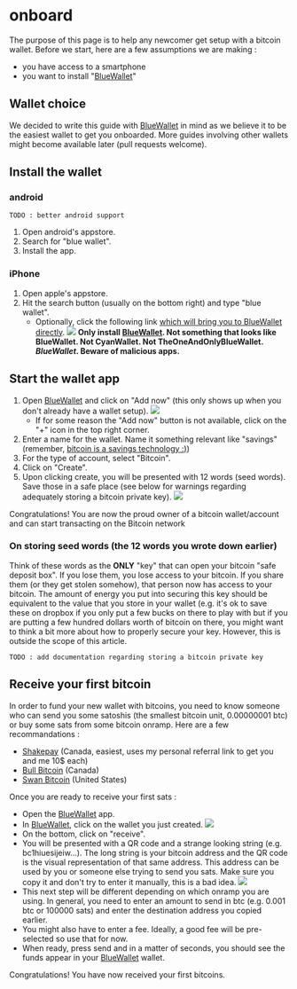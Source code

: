 # onboard

The purpose of this page is to help any newcomer get setup with a bitcoin wallet. Before we start, here are a few assumptions we are making :

- you have access to a smartphone
- you want to install "[BlueWallet](https://bluewallet.io/)"

## Wallet choice

We decided to write this guide with [BlueWallet](https://bluewallet.io/) in mind as we believe it to be the easiest wallet to get you onboarded. More guides involving other wallets might become available later (pull requests welcome).

## Install the wallet

### android

    TODO : better android support

1. Open android's appstore.
1. Search for "blue wallet".
1. Install the app.

### iPhone

1. Open apple's appstore.
1. Hit the search button (usually on the bottom right) and type "blue wallet".
    - Optionally, click the following link [which will bring you to BlueWallet directly](https://itunes.apple.com/app/bluewallet-bitcoin-wallet/id1376878040). ![](assets/IMG_5308.PNG)
**Only install [BlueWallet](https://bluewallet.io/). Not something that looks like BlueWallet. Not CyanWallet. Not TheOneAndOnlyBlueWallet. _BlueWallet_. Beware of malicious apps.**

## Start the wallet app

1. Open [BlueWallet](https://bluewallet.io/) and click on "Add now" (this only shows up when you don't already have a wallet setup). ![](assets/IMG_5304.PNG)
    - If for some reason the "Add now" button is not available, click on the "+" icon in the top right corner.
1. Enter a name for the wallet. Name it something relevant like "savings" (remember, [bitcoin is a savings technology :)](https://twitter.com/BitcoinIsSaving))
1. For the type of account, select "Bitcoin".
1. Click on "Create".
1. Upon clicking create, you will be presented with 12 words (seed words). Save those in a safe place (see below for warnings regarding adequately storing a bitcoin private key). ![](assets/IMG_5305.PNG)

Congratulations! You are now the proud owner of a bitcoin wallet/account and can start transacting on the Bitcoin network

### On storing seed words (the 12 words you wrote down earlier)

Think of these words as the **ONLY** "key" that can open your bitcoin "safe deposit box". If you lose them, you lose access to your bitcoin. If you share them (or they get stolen somehow), that person now has access to your bitcoin. The amount of energy you put into securing this key should be equivalent to the value that you store in your wallet (e.g. it's ok to save these on dropbox if you only put a few bucks on there to play with but if you are putting a few hundred dollars worth of bitcoin on there, you might want to think a bit more about how to properly secure your key. However, this is outside the scope of this article.

    TODO : add documentation regarding storing a bitcoin private key

## Receive your first bitcoin

In order to fund your new wallet with bitcoins, you need to know someone who can send you some satoshis (the smallest bitcoin unit, 0.00000001 btc) or buy some sats from some bitcoin onramp. Here are a few recommandations :

- [Shakepay](https://shakepay.me/r/8SOJEYV) (Canada, easiest, uses my personal referral link to get you and me 10$ each)
- [Bull Bitcoin](https://bullbitcoin.com/) (Canada)
- [Swan Bitcoin](https://www.swanbitcoin.com/) (United States)

Once you are ready to receive your first sats :

- Open the [BlueWallet](https://bluewallet.io/) app.
- In [BlueWallet](https://bluewallet.io/), click on the wallet you just created. ![](assets/IMG_5306.PNG)
- On the bottom, click on "receive".
- You will be presented with a QR code and a strange looking string (e.g. bc1hiuesijeiw...). The long string is your bitcoin address and the QR code is the visual representation of that same address. This address can be used by you or someone else trying to send you sats. Make sure you copy it and don't try to enter it manually, this is a bad idea. ![](assets/IMG_5307.PNG)
- This next step will be different depending on which onramp you are using. In general, you need to enter an amount to send in btc (e.g. 0.001 btc or 100000 sats) and enter the destination address you copied earlier.
- You might also have to enter a fee. Ideally, a good fee will be pre-selected so use that for now.
- When ready, press send and in a matter of seconds, you should see the funds appear in your [BlueWallet](https://bluewallet.io/) wallet.

Congratulations! You have now received your first bitcoins.
